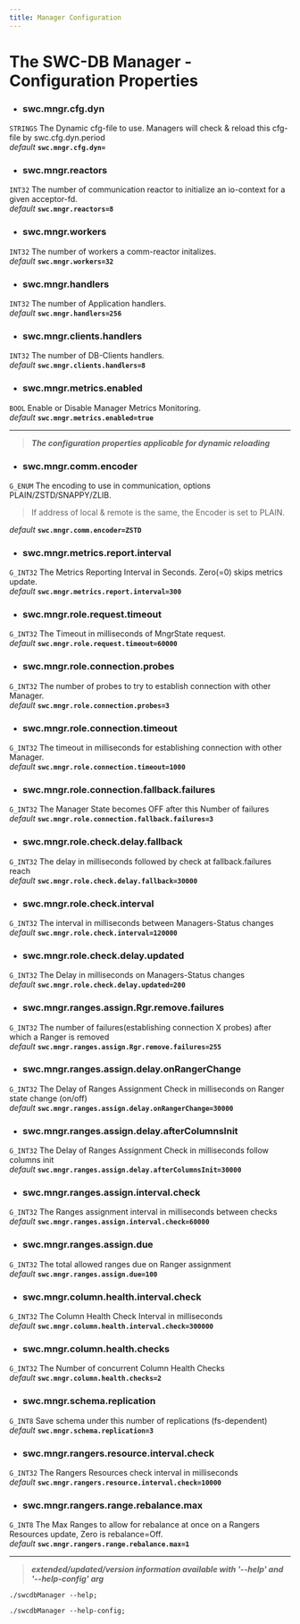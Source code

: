 ```yaml
---
title: Manager Configuration
---
```




# The SWC-DB Manager - Configuration Properties



* ### swc.mngr.cfg.dyn
```STRINGS```
The Dynamic cfg-file to use. Managers will check & reload this cfg-file by swc.cfg.dyn.period \
_default_ **```swc.mngr.cfg.dyn=```**

* ### swc.mngr.reactors
```INT32```
The number of communication reactor to initialize an io-context for a given acceptor-fd. \
_default_ **```swc.mngr.reactors=8```**

* ### swc.mngr.workers
```INT32```
The number of workers a comm-reactor initalizes. \
_default_ **```swc.mngr.workers=32```**

* ### swc.mngr.handlers
```INT32```
The number of Application handlers. \
_default_ **```swc.mngr.handlers=256```**

* ### swc.mngr.clients.handlers
```INT32```
The number of DB-Clients handlers. \
_default_ **```swc.mngr.clients.handlers=8```**

* ### swc.mngr.metrics.enabled
```BOOL```
Enable or Disable Manager Metrics Monitoring. \
_default_ **```swc.mngr.metrics.enabled=true```**


***

 > **_The configuration properties applicable for dynamic reloading_**


* ### swc.mngr.comm.encoder
```G_ENUM```
The encoding to use in communication, options PLAIN/ZSTD/SNAPPY/ZLIB.
> If address of local & remote is the same, the Encoder is set to PLAIN.

  _default_ **```swc.mngr.comm.encoder=ZSTD```**

* ### swc.mngr.metrics.report.interval
```G_INT32```
The Metrics Reporting Interval in Seconds. Zero(=0) skips metrics update.\
_default_ **```swc.mngr.metrics.report.interval=300```**

* ### swc.mngr.role.request.timeout
```G_INT32```
The Timeout in milliseconds of MngrState request. \
_default_ **```swc.mngr.role.request.timeout=60000```**

* ### swc.mngr.role.connection.probes
```G_INT32```
The number of probes to try to establish connection with other Manager. \
_default_ **```swc.mngr.role.connection.probes=3```**

* ### swc.mngr.role.connection.timeout
```G_INT32```
The timeout in milliseconds for establishing connection with other Manager. \
_default_ **```swc.mngr.role.connection.timeout=1000```**

* ### swc.mngr.role.connection.fallback.failures
```G_INT32```
The Manager State becomes OFF after this Number of failures \
_default_ **```swc.mngr.role.connection.fallback.failures=3```**

* ### swc.mngr.role.check.delay.fallback
```G_INT32```
The delay in milliseconds followed by check at fallback.failures reach \
_default_ **```swc.mngr.role.check.delay.fallback=30000```**

* ### swc.mngr.role.check.interval
```G_INT32```
The interval in milliseconds between Managers-Status changes \
_default_ **```swc.mngr.role.check.interval=120000```**

* ### swc.mngr.role.check.delay.updated
```G_INT32```
The Delay in milliseconds on Managers-Status changes \
_default_ **```swc.mngr.role.check.delay.updated=200```**


* ### swc.mngr.ranges.assign.Rgr.remove.failures
```G_INT32```
The number of failures(establishing connection X probes) after which a Ranger is removed \
_default_ **```swc.mngr.ranges.assign.Rgr.remove.failures=255```**

* ### swc.mngr.ranges.assign.delay.onRangerChange
```G_INT32```
The Delay of Ranges Assignment Check in milliseconds on Ranger state change (on/off) \
_default_ **```swc.mngr.ranges.assign.delay.onRangerChange=30000```**

* ### swc.mngr.ranges.assign.delay.afterColumnsInit
```G_INT32```
The Delay of Ranges Assignment Check in milliseconds follow columns init \
_default_ **```swc.mngr.ranges.assign.delay.afterColumnsInit=30000```**


* ### swc.mngr.ranges.assign.interval.check
```G_INT32```
The Ranges assignment interval in milliseconds between checks \
_default_ **```swc.mngr.ranges.assign.interval.check=60000```**

* ### swc.mngr.ranges.assign.due
```G_INT32```
The total allowed ranges due on Ranger assignment \
_default_ **```swc.mngr.ranges.assign.due=100```**

* ### swc.mngr.column.health.interval.check
```G_INT32```
The Column Health Check Interval in milliseconds \
_default_ **```swc.mngr.column.health.interval.check=300000```**


* ### swc.mngr.column.health.checks
```G_INT32```
The Number of concurrent Column Health Checks \
_default_ **```swc.mngr.column.health.checks=2```**


* ### swc.mngr.schema.replication
```G_INT8```
Save schema under this number of replications (fs-dependent) \
_default_ **```swc.mngr.schema.replication=3```**

* ### swc.mngr.rangers.resource.interval.check
```G_INT32```
The Rangers Resources check interval in milliseconds \
_default_ **```swc.mngr.rangers.resource.interval.check=10000```**

* ### swc.mngr.rangers.range.rebalance.max
```G_INT8```
The Max Ranges to allow for rebalance at once on a Rangers Resources update, Zero is rebalance=Off. \
_default_ **```swc.mngr.rangers.range.rebalance.max=1```**



***

 > _**extended/updated/version information available with '--help' and '--help-config' arg**_

```
./swcdbManager --help;
```

```
./swcdbManager --help-config;
```
